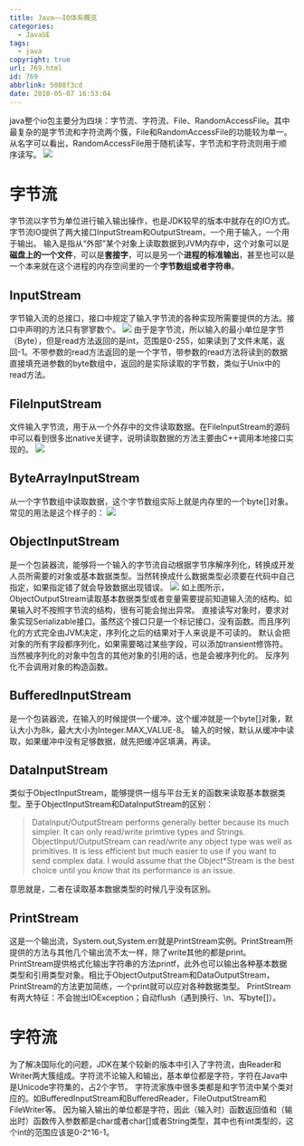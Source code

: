 ```yaml
---
title: Java——IO体系概览
categories:
  - JavaSE
tags:
  - java
copyright: true
url: 769.html
id: 769
abbrlink: 5088f3cd
date: 2018-05-07 16:53:04
---
```


java整个io包主要分为四块：字节流、字符流、File、RandomAccessFile。其中最复杂的是字节流和字符流两个簇，File和RandomAccessFile的功能较为单一。从名字可以看出，RandomAccessFile用于随机读写，字节流和字符流则用于顺序读写。 ![](https://oss.kherrisan.cn/Snipaste_2018-05-07_16-01-04.jpg)

<!-- more -->

字节流
===

字节流以字节为单位进行输入输出操作，也是JDK较早的版本中就存在的IO方式。字节流IO提供了两大接口InputStream和OutputStream，一个用于输入，一个用于输出。 输入是指从“外部”某个对象上读取数据到JVM内存中，这个对象可以是**磁盘上的一个文件**，可以是**套接字**，可以是另一个**进程的标准输出**，甚至也可以是一个本来就在这个进程的内存空间里的一个**字节数组或者字符串**。

InputStream
-----------

字节输入流的总接口，接口中规定了输入字节流的各种实现所需要提供的方法。接口中声明的方法只有寥寥数个。 ![](https://oss.kherrisan.cn/Snipaste_2018-05-07_16-43-36.jpg) 由于是字节流，所以输入的最小单位是字节（Byte），但是read方法返回的是int，范围是0-255，如果读到了文件末尾，返回-1。不带参数的read方法返回的是一个字节，带参数的read方法将读到的数据直接填充进参数的byte数组中，返回的是实际读取的字节数，类似于Unix中的read方法。  

FileInputStream
---------------

文件输入字节流，用于从一个外存中的文件读取数据。在FileInputStream的源码中可以看到很多出native关键字，说明读取数据的方法主要由C++调用本地接口实现的。 ![](https://oss.kherrisan.cn/Snipaste_2018-05-07_16-50-51.jpg)

ByteArrayInputStream
--------------------

从一个字节数组中读取数据，这个字节数组实际上就是内存里的一个byte\[\]对象。常见的用法是这个样子的： ![](https://oss.kherrisan.cn/Snipaste_2018-05-07_16-56-46.jpg)

ObjectInputStream
-----------------

是一个包装器流，能够将一个输入的字节流自动根据字节序解序列化，转换成开发人员所需要的对象或基本数据类型。当然转换成什么数据类型必须要在代码中自己指定，如果指定错了就会导致数据出现错误。 ![](https://oss.kherrisan.cn/Snipaste_2018-05-07_17-14-47.jpg) 如上图所示，ObjectOutputStream读取基本数据类型或者变量需要提前知道输入流的结构。如果输入时不按照字节流的结构，很有可能会抛出异常。 直接读写对象时，要求对象实现Serializable接口。虽然这个接口只是一个标记接口，没有函数。而且序列化的方式完全由JVM决定，序列化之后的结果对于人来说是不可读的。 默认会把对象的所有字段都序列化，如果需要略过某些字段，可以添加transient修饰符。当然被序列化的对象中包含的其他对象的引用的话，也是会被序列化的。 反序列化不会调用对象的构造函数。

BufferedInputStream
-------------------

是一个包装器流，在输入的时候提供一个缓冲。这个缓冲就是一个byte\[\]对象，默认大小为8k，最大大小为Integer.MAX_VALUE-8。 输入的时候，默认从缓冲中读取，如果缓冲中没有足够数据，就先把缓冲区填满，再读。

DataInputStream
---------------

类似于ObjectInputStream，能够提供一组与平台无关的函数来读取基本数据类型。至于ObjectInputStream和DataInputStream的区别：

> DataInput/OutputStream performs generally better because its much simpler. It can only read/write primtive types and Strings. ObjectInput/OutputStream can read/write any object type was well as primitives. It is less efficient but much easier to use if you want to send complex data. I would assume that the Object*Stream is the best choice until you _know_ that its performance is an issue.

意思就是，二者在读取基本数据类型的时候几乎没有区别。

PrintStream
-----------

这是一个输出流，System.out,System.err就是PrintStream实例。PrintStream所提供的方法与其他几个输出流不太一样，除了write其他的都是print。 PrintStream提供格式化输出字符串的方法printf，此外也可以输出各种基本数据类型和引用类型对象。相比于ObjectOutputStream和DataOutputStream，PrintStream的方法更加简练，一个print就可以应对各种数据类型。 PrintStream有两大特征：不会抛出IOException；自动flush（遇到换行、\\n、写byte\[\]）。

字符流
===

为了解决国际化的问题，JDK在某个较新的版本中引入了字符流，由Reader和Writer两大簇组成。字符流不论输入和输出，基本单位都是字符，字符在Java中是Unicode字符集的，占2个字节。 字符流家族中很多类都是和字节流中某个类对应的。如BufferedInputStream和BufferedReader，FileOutputStream和FileWriter等。 因为输入输出的单位都是字符，因此（输入时）函数返回值和（输出时）函数传入参数都是char或者char\[\]或者String类型，其中也有int类型的，这个int的范围应该是0-2^16-1。